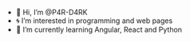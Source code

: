 - 👋 Hi, I’m @P4R-D4RK
- 🌀 I’m interested in programming and web pages
- 🌱 I’m currently learning Angular, React and Python

<!---
P4R-D4RK/P4R-D4RK is a ✨ special ✨ repository because its `README.md` (this file) appears on your GitHub profile.
You can click the Preview link to take a look at your changes.
--->
